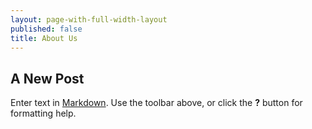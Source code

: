 ```yaml
---
layout: page-with-full-width-layout
published: false
title: About Us
---
```


## A New Post

Enter text in [Markdown](http://daringfireball.net/projects/markdown/). Use the toolbar above, or click the **?** button for formatting help.
